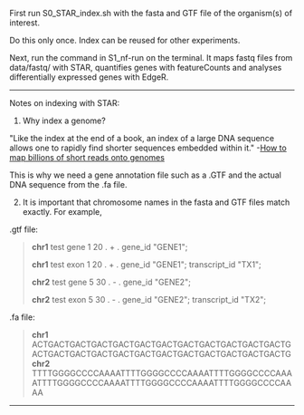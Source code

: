 First run S0_STAR_index.sh with the fasta and GTF file of the organism(s) of interest.

Do this only once. Index can be reused for other experiments.

Next, run the command in S1_nf-run on the terminal. It maps fastq files from data/fastq/ with STAR, quantifies genes with featureCounts and analyses differentially expressed genes with EdgeR.

--------------------------------------

Notes on indexing with STAR:

1. Why index a genome?

"Like the index at the end of a book, an index of a large DNA sequence allows one to rapidly find shorter sequences embedded within it." -[How to map billions of short reads onto genomes](10.1038/nbt0509-455)

This is why we need a gene annotation file such as a .GTF and the actual DNA sequence from the .fa file.


2. It is important that chromosome names in the fasta and GTF files match exactly. For example,

.gtf file:

>**chr1**  test  gene  1  20  .  +  .  gene_id "GENE1";
>
>**chr1**  test  exon  1  20  .  +  .  gene_id "GENE1"; transcript_id "TX1";
>
>**chr2**  test  gene  5  30  .  -  .  gene_id "GENE2";
>
>**chr2**  test  exon  5  30  .  -  .  gene_id "GENE2"; transcript_id "TX2";

.fa file:

>**chr1**
ACTGACTGACTGACTGACTGACTGACTGACTGACTGACTGACTGACTGACTGACTGACTGACTGACTGACTGACTGACTGACTGACTGACTGACTG
>**chr2**
TTTTGGGGCCCCAAAATTTTGGGGCCCCAAAATTTTGGGGCCCCAAAATTTTGGGGCCCCAAAATTTTGGGGCCCCAAAATTTTGGGGCCCCAAAA

---------------------------------------

